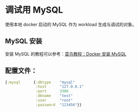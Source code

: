 # 调试用 MySQL

使用本地 docker 启动的 MySQL 作为 workload 生成与调试的对象。

## MySQL 安装
安装 MySQL 的教程可以参考：[菜鸟教程：Docker 安装 MySQL
](https://www.runoob.com/docker/docker-install-mysql.html?_=1665737981407)

## 配置文件：
```clojure
{:mysql      {:dbtype    "mysql"
              :host      "127.0.0.1"
              :port      3306
              :dbname    "test" 
              :user      "root"
              :password  "123456"}}
```
